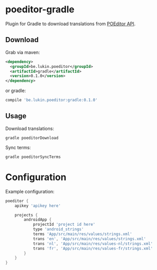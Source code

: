 poeditor-gradle
===============

Plugin for Gradle to download translations from [POEditor API](https://poeditor.com/).

Download
--------

Grab via maven:
```xml
<dependency>
  <groupId>be.lukin.poeditor</groupId>
  <artifactId>gradle</artifactId>
  <version>0.1.0</version>
</dependency>
```
or gradle:
```groovy
compile 'be.lukin.poeditor:gradle:0.1.0'
```

Usage
-----

Download translations:
```
gradle poeditorDownload
```

Sync terms:
```
gradle poeditorSyncTerms
```

Configuration
=============

Example configuration:

```groovy
poeditor {
    apikey 'apikey here'

    projects {
        androidApp {
            projectId 'project id here'
            type 'android_strings'
            terms 'App/src/main/res/values/strings.xml'
            trans 'en', 'App/src/main/res/values/strings.xml'
            trans 'nl', 'App/src/main/res/values-nl/strings.xml'
            trans 'fr', 'App/src/main/res/values-fr/strings.xml'
        }
    }
}
```
